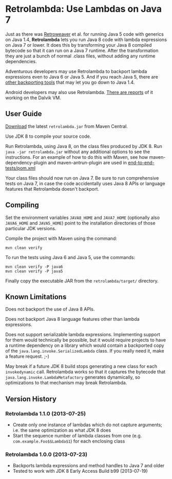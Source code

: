 
Retrolambda: Use Lambdas on Java 7
==================================

Just as there was [Retroweaver](http://retroweaver.sourceforge.net/) et al.
for running Java 5 code with generics on Java 1.4, **Retrolambda** lets you
run Java 8 code with lambda expressions on Java 7 or lower. It does this by
transforming your Java 8 compiled bytecode so that it can run on a Java 7
runtime. After the transformation they are just a bunch of normal .class
files, without adding any runtime dependencies.

Adventurous developers may use Retrolambda to backport lambda expressions
even to Java 6 or Java 5. And if you reach Java 5, there are [other
backporting tools](http://en.wikipedia.org/wiki/Java_backporting_tools)
that may let you go down to Java 1.4.

Android developers may also use Retrolambda. [There are reports](http://blog.orfjackal.net/2013/07/lambda-expressions-backported-to-java-7.html?showComment=1374655919855#c222763220984063335)
of it working on the Dalvik VM.


User Guide
----------

[Download](http://repo.maven.apache.org/maven2/net/orfjackal/retrolambda/retrolambda/)
the latest `retrolambda.jar` from Maven Central.

Use JDK 8 to compile your source code.

Run Retrolambda, using Java 8, on the class files produced by JDK 8. Run
`java -jar retrolambda.jar` without any additional options to see the
instructions. For an example of how to do this with Maven, see how
maven-dependency-plugin and maven-antrun-plugin are used in
[end-to-end-tests/pom.xml](https://github.com/orfjackal/retrolambda/blob/master/end-to-end-tests/pom.xml)

Your class files should now run on Java 7. Be sure to run comprehensive tests on
Java 7, in case the code accidentally uses Java 8 APIs or language features that
Retrolambda doesn't backport.


Compiling
---------

Set the environment variables `JAVA8_HOME` and `JAVA7_HOME` (optionally also
`JAVA6_HOME` and `JAVA5_HOME`) point to the installation directories of those
particular JDK versions.

Compile the project with Maven using the command:

    mvn clean verify

To run the tests using Java 6 and Java 5, use the commands:

    mvn clean verify -P java6
    mvn clean verify -P java5

Finally copy the executable JAR from the `retrolambda/target/` directory.


Known Limitations
-----------------

Does not backport the use of Java 8 APIs.

Does not backport Java 8 language features other than lambda expressions.

Does not support serializable lambda expressions. Implementing support for
them would technically be possible, but it would require projects to have a
runtime dependency on a library which would contain a backported copy of
the `java.lang.invoke.SerializedLambda` class. If you really need it, make
a feature request. ;-)

May break if a future JDK 8 build stops generating a new class for each
`invokedynamic` call. Retrolambda works so that it captures the bytecode
that `java.lang.invoke.LambdaMetafactory` generates dynamically, so
optimizations to that mechanism may break Retrolambda.


Version History
---------------

### Retrolambda 1.1.0 (2013-07-25)

- Create only one instance of lambdas which do not capture arguments; i.e.
  the same optimization as what JDK 8 does
- Start the sequence number of lambda classes from one (e.g.
  `com.example.Foo$$Lambda$1`) for each enclosing class

### Retrolambda 1.0.0 (2013-07-23)

- Backports lambda expressions and method handles to Java 7 and older
- Tested to work with JDK 8 Early Access Build b99 (2013-07-19)
